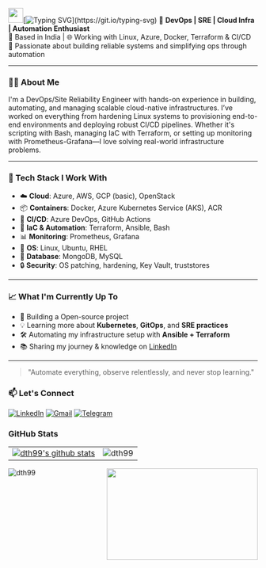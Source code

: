 <img src="https://raw.githubusercontent.com/MartinHeinz/MartinHeinz/master/wave.gif" width="30px">[![Typing SVG](https://readme-typing-svg.herokuapp.com?size=24&width=600&lines=Hi+there,+I'm+Deepak+Kumar!)](https://git.io/typing-svg)
🚀 **DevOps | SRE | Cloud Infra | Automation Enthusiast**  
📍 Based in India | 🌐 Working with Linux, Azure, Docker, Terraform & CI/CD  
🎯 Passionate about building reliable systems and simplifying ops through automation

---

### 👨‍💻 About Me

I'm a DevOps/Site Reliability Engineer with hands-on experience in building, automating, and managing scalable cloud-native infrastructures. I’ve worked on everything from hardening Linux systems to provisioning end-to-end environments and deploying robust CI/CD pipelines. Whether it's scripting with Bash, managing IaC with Terraform, or setting up monitoring with Prometheus-Grafana—I love solving real-world infrastructure problems.

---

### 🔧 Tech Stack I Work With

- ☁️ **Cloud**: Azure, AWS, GCP (basic), OpenStack  
- 📦 **Containers**: Docker, Azure Kubernetes Service (AKS), ACR  
- 🔁 **CI/CD**: Azure DevOps, GitHub Actions  
- 📜 **IaC & Automation**: Terraform, Ansible, Bash  
- 📊 **Monitoring**: Prometheus, Grafana  
- 🐧 **OS**: Linux, Ubuntu, RHEL  
- 💾 **Database**: MongoDB, MySQL  
- 🔒 **Security**: OS patching, hardening, Key Vault, truststores  

---

### 📈 What I'm Currently Up To

- 🔧 Building a Open-source project
- 💡 Learning more about **Kubernetes**, **GitOps**, and **SRE practices**
- 🛠️ Automating my infrastructure setup with **Ansible + Terraform**
- 📚 Sharing my journey & knowledge on [LinkedIn](https://linkedin.com/in/deepak99kumar)

---
> "Automate everything, observe relentlessly, and never stop learning."

### 📫 Let's Connect

<div align="left">
  <a href="https://www.linkedin.com/in/deepakkumar2o/"><img alt="LinkedIn" src="https://img.shields.io/badge/linkedin-%230077B5.svg?style=for-the-badge&logo=linkedin&logoColor=white"/></a>
  <a href="mailto:deep99.official@gmail.com"><img alt="Gmail" src="https://img.shields.io/badge/Gmail-D14836?style=for-the-badge&logo=gmail&logoColor=white"/></a>
  <a href="https://t.me/dth99"><img alt="Telegram" src="https://img.shields.io/badge/Telegram-2CA5E0?style=for-the-badge&logo=telegram&logoColor=white" /></a>
</div>


<!--
<h3 align="left">Languages</h3>
<p align="left">  <a href="https://www.cprogramming.com/" target="_blank" rel="noreferrer"> <img src="https://raw.githubusercontent.com/devicons/devicon/master/icons/c/c-original.svg" alt="c" width="40" height="40"/> </a> <a href="https://www.w3schools.com/cpp/" target="_blank" rel="noreferrer"> <img src="https://raw.githubusercontent.com/devicons/devicon/master/icons/cplusplus/cplusplus-original.svg" alt="cplusplus" width="40" height="40"/> </a> <a href="https://www.python.org" target="_blank" rel="noreferrer"> <img src="https://raw.githubusercontent.com/devicons/devicon/master/icons/python/python-original.svg" alt="python" width="40" height="40"/> <a href="https://www.java.com" target="_blank" rel="noreferrer"> <img src="https://raw.githubusercontent.com/devicons/devicon/master/icons/java/java-original.svg" alt="java" width="40" height="40"/> </a> </p>
-->

<h3 align="left">GitHub Stats</h3>
<table>
  <tr>
    <td><a href="https://github.com/dth99/github-readme-stats"><img align="center" src="https://github-readme-stats.vercel.app/api?username=dth99&show_icons=true&include_all_commits=true&theme=dark&hide_border=true" alt="dth99's github stats" /></a> </td>
    <td><img src="https://github-readme-stats.vercel.app/api/top-langs?username=dth99&langs_count=15&show_icons=true&theme=dark&hide_border=true&locale=en&layout=compact" alt="dth99" /></td>
    <!--&hide=html,css,php-->
  </tr>
</table>

<img align="left" src="http://github-readme-streak-stats.herokuapp.com?user=dth99&theme=highcontrast&hide_border=true&fire=DD2727&dates=DD2727&stroke=DD2727&currStreakNum=DD2727&ring=DD2727" alt="dth99"/>
<img align='right' src="https://github.com/dth99/dth99/blob/main/programmer-cycle.gif"height="185" width="305"/>
